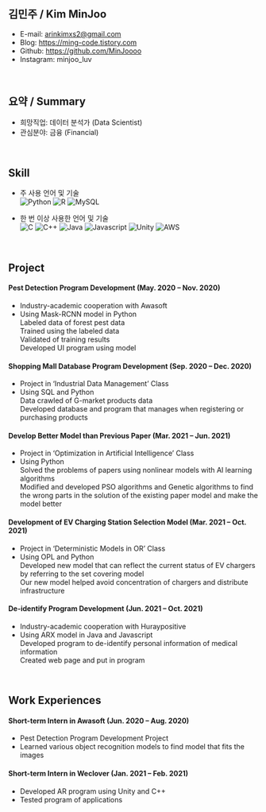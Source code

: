 ## 김민주 / Kim MinJoo

- E-mail: arinkimxs2@gmail.com
- Blog: https://ming-code.tistory.com
- Github: https://github.com/MinJoooo
- Instagram: minjoo_luv

<br>

## 요약 / Summary
- 희망직업: 데이터 분석가 (Data Scientist)
- 관심분야: 금융 (Financial)

<br>

## Skill
- 주 사용 언어 및 기술 <br>
<img alt="Python" src ="https://img.shields.io/badge/Python-3776AB.svg?&style=for-the-badge&logo=Python&logoColor=white"/> <img alt="R" src ="https://img.shields.io/badge/R-276DC3.svg?&style=for-the-badge&logo=Python&logoColor=white"/> <img alt="MySQL" src ="https://img.shields.io/badge/MySQL-4479A1.svg?&style=for-the-badge&logo=Python&logoColor=white"/><br>

- 한 번 이상 사용한 언어 및 기술 <br>
<img alt="C" src ="https://img.shields.io/badge/C-A8B9CC.svg?&style=for-the-badge&logo=Python&logoColor=white"/> <img alt="C++" src ="https://img.shields.io/badge/C++-00599C.svg?&style=for-the-badge&logo=Python&logoColor=white"/> <img alt="Java" src ="https://img.shields.io/badge/Java-007396B.svg?&style=for-the-badge&logo=Python&logoColor=white"/> <img alt="Javascript" src ="https://img.shields.io/badge/Javascript-F7DF1E.svg?&style=for-the-badge&logo=Python&logoColor=white"/> <img alt="Unity" src ="https://img.shields.io/badge/Unity-FFFFFF.svg?&style=for-the-badge&logo=Unity&logoColor=black"/> <img alt="AWS" src ="https://img.shields.io/badge/AWS-232F3E.svg?&style=for-the-badge&logo=Python&logoColor=white"/>

<br>

## Project
#### Pest Detection Program Development (May. 2020 – Nov. 2020)
- Industry-academic cooperation with Awasoft <br>
- Using Mask-RCNN model in Python <br>
Labeled data of forest pest data <br>
Trained using the labeled data <br>
Validated of training results <br>
Developed UI program using model <br>

#### Shopping Mall Database Program Development (Sep. 2020 – Dec. 2020)
- Project in ‘Industrial Data Management’ Class <br>
- Using SQL and Python <br>
Data crawled of G-market products data <br>
Developed database and program that manages when registering or purchasing products <br>

#### Develop Better Model than Previous Paper (Mar. 2021 – Jun. 2021)
- Project in ‘Optimization in Artificial Intelligence’ Class <br>
- Using Python <br>
Solved the problems of papers using nonlinear models with AI learning algorithms <br>
Modified and developed PSO algorithms and Genetic algorithms to find the wrong parts in the solution of the existing paper model and make the model better

#### Development of EV Charging Station Selection Model (Mar. 2021 – Oct. 2021)
- Project in ‘Deterministic Models in OR’ Class <br>
- Using OPL and Python <br>
Developed new model that can reflect the current status of EV chargers by referring to the set covering model <br>
Our new model helped avoid concentration of chargers and distribute infrastructure <br>

#### De-identify Program Development (Jun. 2021 – Oct. 2021)
- Industry-academic cooperation with Huraypositive <br>
- Using ARX model in Java and Javascript <br>
Developed program to de-identify personal information of medical information <br>
Created web page and put in program <br>

<br>

## Work Experiences

#### Short-term Intern in Awasoft (Jun. 2020 – Aug. 2020)
- Pest Detection Program Development Project
- Learned various object recognition models to find model that fits the images

#### Short-term Intern in Weclover (Jan. 2021 – Feb. 2021)
- Developed AR program using Unity and C++
- Tested program of applications



